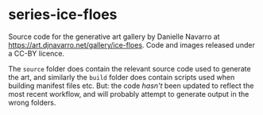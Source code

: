 # series-ice-floes

Source code for the generative art gallery by Danielle Navarro at <https://art.djnavarro.net/gallery/ice-floes>. Code and images released under a CC-BY licence.

The `source` folder does contain the relevant source code used to generate the art, and similarly the `build` folder does contain scripts used when building manifest files etc. But: the code *hasn't* been updated to reflect the most recent workflow, and will probably attempt to generate output in the wrong folders.
